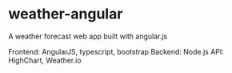 # weather-angular
A weather forecast web app built with angular.js


Frontend: AngularJS, typescript, bootstrap
Backend: Node.js
API: HighChart, Weather.io
